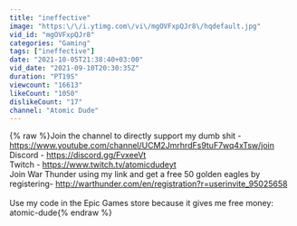 ```yaml
---
title: "ineffective"
image: "https:\/\/i.ytimg.com\/vi\/mgOVFxpQJr8\/hqdefault.jpg"
vid_id: "mgOVFxpQJr8"
categories: "Gaming"
tags: ["ineffective"]
date: "2021-10-05T21:38:40+03:00"
vid_date: "2021-09-10T20:30:35Z"
duration: "PT19S"
viewcount: "16613"
likeCount: "1050"
dislikeCount: "17"
channel: "Atomic Dude"
---
```

{% raw %}Join the channel to directly support my dumb shit - <a rel="nofollow" target="blank" href="https://www.youtube.com/channel/UCM2JmrhrdFs9tuF7wq4xTsw/join">https://www.youtube.com/channel/UCM2JmrhrdFs9tuF7wq4xTsw/join</a><br />Discord - <a rel="nofollow" target="blank" href="https://discord.gg/FvxeeVt">https://discord.gg/FvxeeVt</a><br />Twitch - <a rel="nofollow" target="blank" href="https://www.twitch.tv/atomicdudeyt">https://www.twitch.tv/atomicdudeyt</a><br />Join War Thunder using my link and get a free 50 golden eagles by registering- <a rel="nofollow" target="blank" href="http://warthunder.com/en/registration?r=userinvite_95025658">http://warthunder.com/en/registration?r=userinvite_95025658</a><br /><br />Use my code in the Epic Games store because it gives me free money: atomic-dude{% endraw %}

